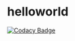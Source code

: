 # helloworld

[![Codacy Badge](https://api.codacy.com/project/badge/Grade/07661a66f53342ac8f611140c6d42407)](https://www.codacy.com/app/mynameishardtoremember/helloworld?utm_source=github.com&utm_medium=referral&utm_content=mynameishardtoremember/helloworld&utm_campaign=badger)